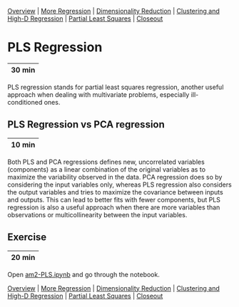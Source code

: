 [Overview](./00_overview.md) |
[More Regression](./01_regression.md) |
[Dimensionality Reduction](./02_dimreduction.md) |
[Clustering and High-D Regression](./03_clusteringAndHigherD.md) |
[Partial Least Squares](./04_PLS.md)  |
[Closeout](./05_closeout.md)

# PLS Regression

| 30 min |
| ------ |

PLS regression stands for partial least squares regression, another useful approach when dealing with multivariate problems, especially ill-conditioned ones.

## PLS Regression vs PCA regression

| 10 min |
| ------ |

Both PLS and PCA regressions defines new, uncorrelated variables (components) as a linear combination of the original variables as to maximize the variability observed in the data. PCA regression does so by considering the input variables only, whereas PLS regression also considers the output variables and tries to maximize the covariance between inputs and outputs. This can lead to better fits with fewer components, but PLS regression is also a useful approach when there are more variables than observations or multicollinearity between the input variables.

## Exercise

| 20 min |
| ------ |

Open [am2-PLS.ipynb](../notebooks/am2_PLS.ipynb) and go through the notebook.

[Overview](./00_overview.md) |
[More Regression](./01_regression.md) |
[Dimensionality Reduction](./02_dimreduction.md) |
[Clustering and High-D Regression](./03_clusteringAndHigherD.md) |
[Partial Least Squares](./04_PLS.md)  |
[Closeout](./05_closeout.md)
